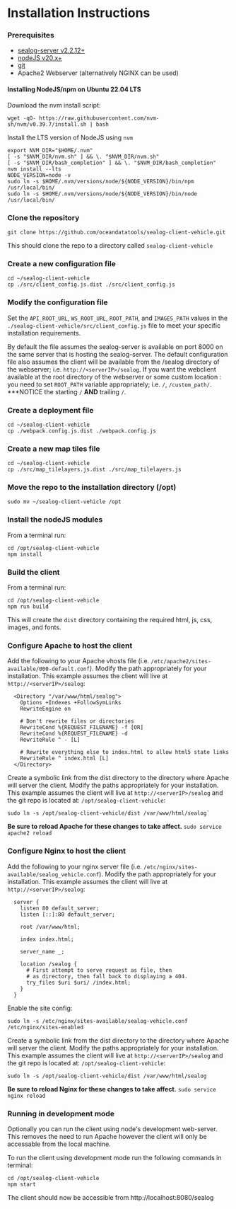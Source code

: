 # Installation Instructions

### Prerequisites

 - [sealog-server v2.2.12+](https://github.com/oceandatatools/sealog-server)
 - [nodeJS v20.x+](https://nodejs.org)
 - [git](https://git-scm.com)
 - Apache2 Webserver (alternatively NGINX can be used)
 
#### Installing NodeJS/npm on Ubuntu 22.04 LTS

Download the nvm install script:
```
wget -qO- https://raw.githubusercontent.com/nvm-sh/nvm/v0.39.7/install.sh | bash
```
Install the LTS version of NodeJS using `nvm`
```
export NVM_DIR="$HOME/.nvm"
[ -s "$NVM_DIR/nvm.sh" ] && \. "$NVM_DIR/nvm.sh"
[ -s "$NVM_DIR/bash_completion" ] && \. "$NVM_DIR/bash_completion"
nvm install --lts
NODE_VERSION=node -v
sudo ln -s $HOME/.nvm/versions/node/${NODE_VERSION}/bin/npm /usr/local/bin/
sudo ln -s $HOME/.nvm/versions/node/${NODE_VERSION}/bin/node /usr/local/bin/
```

### Clone the repository

```
git clone https://github.com/oceandatatools/sealog-client-vehicle.git
```

This should clone the repo to a directory called `sealog-client-vehicle`

### Create a new configuration file

```
cd ~/sealog-client-vehicle
cp ./src/client_config.js.dist ./src/client_config.js
```

### Modify the configuration file

Set the `API_ROOT_URL`, `WS_ROOT_URL`, `ROOT_PATH`, and `IMAGES_PATH` values in the `./sealog-client-vehicle/src/client_config.js` file to meet your specific installation requirements.

By default the file assumes the sealog-server is available on port 8000 on the same server that is hosting the sealog-server.  The default configuration file also assumes the client will be available from the /sealog directory of the webserver; i.e. `http://<serverIP>/sealog`.  If you want the webclient available at the root directory of the webserver or some custom location :  you need to set `ROOT_PATH` variable appropriately; i.e. `/`, `/custom_path/`. ***NOTICE the starting `/` **AND** trailing `/`.

### Create a deployment file
```
cd ~/sealog-client-vehicle
cp ./webpack.config.js.dist ./webpack.config.js
```

### Create a new map tiles file
```
cd ~/sealog-client-vehicle
cp ./src/map_tilelayers.js.dist ./src/map_tilelayers.js
```

### Move the repo to the installation directory (/opt)
```
sudo mv ~/sealog-client-vehicle /opt
```

### Install the nodeJS modules
From a terminal run:
```
cd /opt/sealog-client-vehicle
npm install
```

### Build the client
From a terminal run:
```
cd /opt/sealog-client-vehicle
npm run build
```

This will create the `dist` directory containing the required html, js, css, images, and fonts.

### Configure Apache to host the client
Add the following to your Apache vhosts file (i.e. `/etc/apache2/sites-available/000-default.conf`).  Modify the path appropriately for your installation. This example assumes the client will live at `http://<serverIP>/sealog`:
```
  <Directory "/var/www/html/sealog">
    Options +Indexes +FollowSymLinks
    RewriteEngine on
  
    # Don't rewrite files or directories
    RewriteCond %{REQUEST_FILENAME} -f [OR]
    RewriteCond %{REQUEST_FILENAME} -d
    RewriteRule ^ - [L]
    
    # Rewrite everything else to index.html to allow html5 state links
    RewriteRule ^ index.html [L]
  </Directory>
```

Create a symbolic link from the dist directory to the directory where Apache will server the client.  Modify the paths appropriately for your installation.  This example assumes the client will live at `http://<serverIP>/sealog` and the git repo is located at: `/opt/sealog-client-vehicle`:
```
sudo ln -s /opt/sealog-client-vehicle/dist /var/www/html/sealog`
```

**Be sure to reload Apache for these changes to take affect.**
`sudo service apache2 reload`

### Configure Nginx to host the client
Add the following to your nginx server file (i.e. `/etc/nginx/sites-available/sealog_vehicle.conf`).  Modify the path appropriately for your installation. This example assumes the client will live at `http://<serverIP>/sealog`:
```
  server {
    listen 80 default_server;
    listen [::]:80 default_server;

    root /var/www/html;

    index index.html;

    server_name _;

    location /sealog {
      # First attempt to serve request as file, then
      # as directory, then fall back to displaying a 404.
      try_files $uri $uri/ /index.html;
    }
  }
```

Enable the site config:
```
sudo ln -s /etc/nginx/sites-available/sealog-vehicle.conf /etc/nginx/sites-enabled
```

Create a symbolic link from the dist directory to the directory where Apache will server the client.  Modify the paths appropriately for your installation.  This example assumes the client will live at `http://<serverIP>/sealog` and the git repo is located at: `/opt/sealog-client-vehicle`:
```
sudo ln -s /opt/sealog-client-vehicle/dist /var/www/html/sealog
```

**Be sure to reload Nginx for these changes to take affect.**
`sudo service nginx reload`

### Running in development mode ###
Optionally you can run the client using node's development web-server.  This removes the need to run Apache however the client will only be accessable from the local machine.

To run the client using development mode run the following commands in terminal:
```
cd /opt/sealog-client-vehicle
npm start
```
The client should now be accessible from http://localhost:8080/sealog
